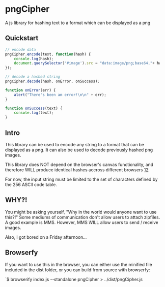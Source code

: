 # pngCipher
A js library for hashing text to a format which can be displayed as a png


## Quickstart
~~~ javascript
// encode data
pngCipher.encode(text, function(hash) {
	console.log(hash);
	document.querySelector('#image').src = "data:image/png;base64,"+ hash;
});

// decode a hashed string
pngCipher.decode(hash, onError, onSuccess);

function onError(err) {
	alert("There's been an error!\n\n" + err);
}

function onSuccess(text) {
	console.log(text);
}
~~~

## Intro
This library can be used to encode any string to a format that can be displayed as a png. It can also be used to decode previously hashed png images.

This library does NOT depend on the browser's canvas functionality, and therefore WILL produce identical hashes accross different browsers [1](http://stackoverflow.com/questions/26615580/is-canvas-getimagedata-method-machine-browser-dependent)[2](http://stackoverflow.com/questions/36273990/canvas2d-todataurl-different-output-on-different-browser/36274211)

For now, the input string must be limited to the set of characters defined by the 256 ASCII code table.

## WHY?!
You might be asking yourself, "Why in the world would anyone want to use this?!" Some mediums of communication don't allow users to attach zipfiles. A good example is MMS. However, MMS WILL allow users to send / receive images.

Also, I got bored on a Friday afternoon...

## Browserfy
If you want to use this in the browser, you can either use the minified file included in the dist folder, or you can build from source with browserfy:

`$ browserify index.js --standalone pngCipher > ../dist/pngCipher.js